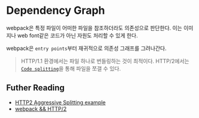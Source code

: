 # Dependency Graph
webpack은 특정 파일이 어떠한 파일을 참조하더라도 의존성으로 판단한다. 이는 이미지나 web font같은 코드가 아닌 자원도 처리할 수 있게 한다.

webpack은 `entry points`부터 재귀적으로 의존성 그래프를 그려나간다.

> HTTP/1.1 환경에서는 파일 하나로 번들링하는 것이 최적이다. HTTP/2에서는 [`Code splitting`](https://webpack.js.org/guides/code-splitting/)을 통해 파일을 쪼갤 수 있다.

## Futher Reading
- [HTTP2 Aggressive Splitting example](https://github.com/webpack/webpack/tree/master/examples/http2-aggressive-splitting)
- [webpack && HTTP/2](https://medium.com/webpack/webpack-http-2-7083ec3f3ce6)